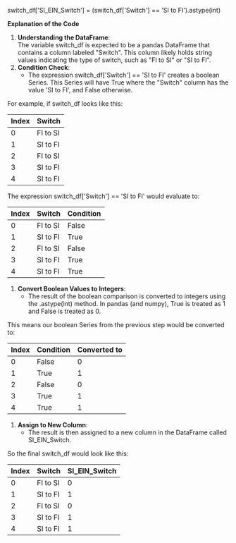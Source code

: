 switch_df\['SI_EIN_Switch'\] = (switch_df\['Switch'\] == 'SI to FI').astype(int)

**Explanation of the Code**

1. **Understanding the DataFrame**:  
    The variable switch_df is expected to be a pandas DataFrame that contains a column labeled "Switch". This column likely holds string values indicating the type of switch, such as "FI to SI" or "SI to FI".
2. **Condition Check**:
    - The expression switch_df\['Switch'\] == 'SI to FI' creates a boolean Series. This Series will have True where the "Switch" column has the value 'SI to FI', and False otherwise.

For example, if switch_df looks like this:

| **Index** | **Switch** |
| --- | --- |
| 0   | FI to SI |
| 1   | SI to FI |
| 2   | FI to SI |
| 3   | SI to FI |
| 4   | SI to FI |

The expression switch_df\['Switch'\] == 'SI to FI' would evaluate to:

| **Index** | **Switch** | **Condition** |
| --- | --- | --- |
| 0   | FI to SI | False |
| 1   | SI to FI | True |
| 2   | FI to SI | False |
| 3   | SI to FI | True |
| 4   | SI to FI | True |

1. **Convert Boolean Values to Integers**:
    - The result of the boolean comparison is converted to integers using the .astype(int) method. In pandas (and numpy), True is treated as 1 and False is treated as 0.

This means our boolean Series from the previous step would be converted to:

| **Index** | **Condition** | **Converted to** |
| --- | --- | --- |
| 0   | False | 0   |
| 1   | True | 1   |
| 2   | False | 0   |
| 3   | True | 1   |
| 4   | True | 1   |

1. **Assign to New Column**:
    - The result is then assigned to a new column in the DataFrame called SI_EIN_Switch.

So the final switch_df would look like this:

| **Index** | **Switch** | **SI_EIN_Switch** |
| --- | --- | --- |
| 0   | FI to SI | 0   |
| 1   | SI to FI | 1   |
| 2   | FI to SI | 0   |
| 3   | SI to FI | 1   |
| 4   | SI to FI | 1   |
